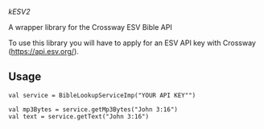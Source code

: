 *kESV2*

A wrapper library for the Crossway ESV Bible API

To use this library you will have to apply for an ESV API key with Crossway (https://api.esv.org/).

Usage
-----

```
val service = BibleLookupServiceImp("YOUR API KEY"")

val mp3Bytes = service.getMp3Bytes("John 3:16")
val text = service.getText("John 3:16")
```
